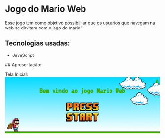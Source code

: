 # Jogo do Mario Web

Esse jogo tem como objetivo possibilitar que os usuarios que navegam na web se dirvitam com o jogo do mario!!

## Tecnologias usadas: 
<ul>
   <li>JavaScript</li>
</ul>
## Apresentação:
 
Tela Inicial: 
<img src="img/prest-game/inicial.png">
